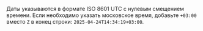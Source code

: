 Даты указываются в формате ISO 8601 UTC с нулевым смещением времени. Если необходимо указать московское время, добавьте `+03:00` вместо `Z` в конец строки: `2025-04-24T14:34:19+03:00`.